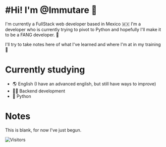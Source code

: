 #Hi! I'm @Immutare  👋
=============

I'm currently a FullStack web developer based in Mexico 🇲🇽
I'm a developer who is currently trying to pivot to Python and hopefully I'll make it to be a FANG developer. 🧐

I'll try to take notes here of what I've learned and where I'm at in my training 🦾

Currently studying
=============
- 🌎 English (I have an advanced english, but still have ways to improve)
- 👨‍💻 Backend development
- 🐍 Python


Notes
=============
This is blank, for now I've just begun.


![Visitors](https://visitor-badge.laobi.icu/badge?page_id=Immutare.Immutare)

<!---
Immutare/Immutare is a ✨ special ✨ repository because its `README.md` (this file) appears on your GitHub profile.
You can click the Preview link to take a look at your changes.

- 📫 How to reach me ...
--->
